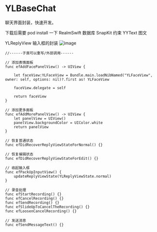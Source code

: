 # YLBaseChat
聊天界面封装，快速开发。

下载后需要 pod install 一下
RealmSwift   数据库
SnapKit      约束
YYText       图文

YLReplyView 输入框的封装
![image](https://github.com/zhuyunlongYL/YLBaseChat/blob/master/RImage/1.png)


    //------子类可以重写/外部调用------
    
    // 添加表情面板
    func efAddFacePanelView() -> UIView {
        
        let faceView:YLFaceView = Bundle.main.loadNibNamed("YLFaceView", owner: self, options: nil)?.first as! YLFaceView
        
        faceView.delegate = self
        
        return faceView
    }
    
    // 添加更多面板
    func efAddMorePanelView() -> UIView {
        let panelView = UIView()
        panelView.backgroundColor = UIColor.white
        return panelView
    }
    
    // 恢复普通状态
    func efDidRecoverReplyViewStateForNormal() {}
    
    // 恢复编辑状态
    func efDidRecoverReplyViewStateForEdit() {}
    
    // 收起输入框
    func efPackUpInputView() {
        updateReplyViewState(YLReplyViewState.normal)
    }
    
    // 录音处理
    func efStartRecording() {}
    func efCancelRecording() {}
    func efSendRecording() {}
    func efSlideUpToCancelTheRecording() {}
    func efLoosenCancelRecording() {}
    
    // 发送消息
    func efSendMessageText() {}
